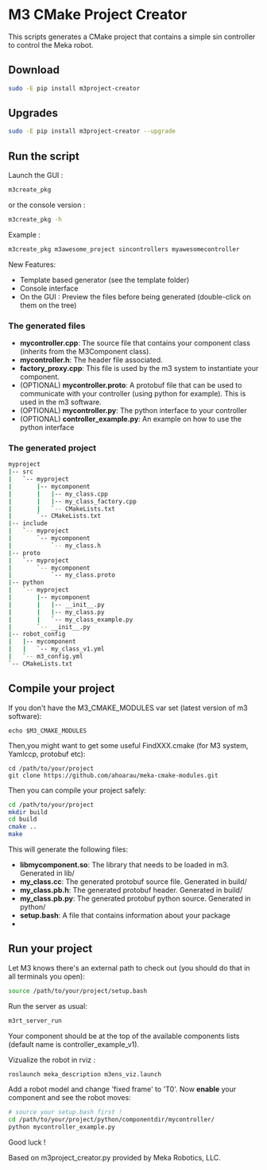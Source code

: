 M3 CMake Project Creator
==============================

This scripts generates a CMake project that contains a simple sin controller to control the Meka robot.

## Download
```bash
sudo -E pip install m3project-creator
```
## Upgrades

```bash
sudo -E pip install m3project-creator --upgrade
```

## Run the script
Launch the GUI : 
```bash
m3create_pkg
```
or the console version :
```bash
m3create_pkg -h 
```
Example : 
```bash
m3create_pkg m3awesome_project sincontrollers myawesomecontroller 
```
New Features:

* Template based generator (see the template folder)
* Console interface
* On the GUI : Preview the files before being generated (double-click on them on the tree)

### The generated files

* **mycontroller.cpp**: The source file that contains your component class (inherits from the M3Component class).
* **mycontroller.h**: The header file associated.
* **factory_proxy.cpp**: This file is used by the m3 system to instantiate your component.
* (OPTIONAL) **mycontroller.proto**: A protobuf file that can be used to communicate with your controller (using python for example). This is used in the m3 software.
* (OPTIONAL) **mycontroller.py**: The python interface to your controller
* (OPTIONAL) **controller_example.py**: An example on how to use the python interface

### The generated project

```bash
myproject
|-- src
|   `-- myproject
|       |-- mycomponent
|       |   |-- my_class.cpp
|       |   |-- my_class_factory.cpp
|       |   `-- CMakeLists.txt
|       `-- CMakeLists.txt
|-- include
|   `-- myproject
|       `-- mycomponent
|           `-- my_class.h
|-- proto
|   `-- myproject
|       `-- mycomponent
|           `-- my_class.proto
|-- python
|   `-- myproject
|       |-- mycomponent
|       |   |-- __init__.py
|       |   |-- my_class.py
|       |   `-- my_class_example.py
|       `-- __init__.py
|-- robot_config
|   |-- mycomponent
|   |   `-- my_class_v1.yml
|   `-- m3_config.yml
`-- CMakeLists.txt
```
## Compile your project
If you don't have the M3_CMAKE_MODULES var set (latest version of m3 software):
```
echo $M3_CMAKE_MODULES 
```
Then,you might want to get some useful FindXXX.cmake (for M3 system, Yamlccp, protobuf etc):
```
cd /path/to/your/project
git clone https://github.com/ahoarau/meka-cmake-modules.git
```
Then you can compile your project safely:

```bash
cd /path/to/your/project
mkdir build
cd build
cmake ..
make
```

This will generate the following files:

* **libmycomponent.so**: The library that needs to be loaded in m3. Generated in lib/
* **my_class.cc**: The generated protobuf source file. Generated in build/
* **my_class.pb.h**: The generated protobuf header. Generated in build/
* **my_class.pb.py**: The generated protobuf python source. Generated in python/
* **setup.bash**: A file that contains information about your package
* 
## Run your project ##
Let M3 knows there's an external path to check out (you should do that in all terminals you open):
```bash
source /path/to/your/project/setup.bash
```
Run the server as usual:
```bash
m3rt_server_run
```
Your component should be at the top of the available components lists (default name is controller_example_v1).

Vizualize the robot in rviz : 
```bash
roslaunch meka_description m3ens_viz.launch
```
Add a robot model and change 'fixed frame' to 'T0'.
Now **enable** your component and see the robot moves:
```bash
# source your setup.bash first !
cd /path/to/your/project/python/componentdir/mycontroller/
python mycontroller_example.py
```

Good luck !

Based on m3project_creator.py provided by Meka Robotics, LLC.
